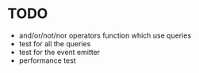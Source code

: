 # TODO
* and/or/not/nor operators function which use queries
* test for all the queries
* test for the event emitter
* performance test